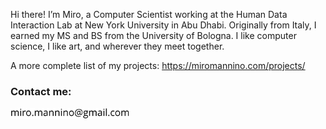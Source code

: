 Hi there! I’m Miro, a Computer Scientist working at the Human Data Interaction Lab at New York University in Abu Dhabi. Originally from Italy, I earned my MS and BS from the University of Bologna. I like computer science, I like art, and wherever they meet together.

A more complete list of my projects: <a href="https://miromannino.com/projects/">https://miromannino.com/projects/</a>

### Contact me: 
<a href="#"><img height="18" src="https://raw.githubusercontent.com/miromannino/miromannino/main/my-email.svg" /></a>
